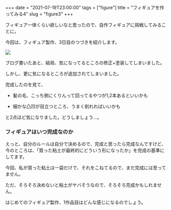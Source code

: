 +++
date = "2021-07-19T23:00:00"
tags = ["figure"]
title = "フィギュアを作ってみる4"
slug = "figure3"
+++

フィギュア一体くらい欲しいなと思ったので、自作フィギュアに挑戦してみることに。

今回は、フィギュア製作、3日目のつづきを紹介します。

![](https://raw.githubusercontent.com/syui/img/master/other/figure_make_07.png)

ブログ書いたあと、結局、気になってるところの修正+塗装してしまいました。

しかし、更に気になるところが追加されてしまいました。

完成したのを見て、

- 髪の毛、こっち側にくりんって回ってるやつが1,2本あるといいかも

- 細かな凸凹が目立つところ、うまく削れればいいかも

と2点ほど気になりました。どうしましょう...。

### フィギュアはいつ完成なのか

えっと、自分のルールは自分で決めるので、完成と思ったら完成なんですけど、今のところは、「買った粘土が最終的にどういう形になったか」を完成の基準にしてます。

今回、私が買った粘土は一袋だけで、それをこねてるので、まだ完成には至ってません。

ただ、そろそろ決めないと粘土がヤバそうなので、そろそろ完成かもしれません。

はじめてのフィギュア製作、1作品目はどんな感じになるのでしょう。

